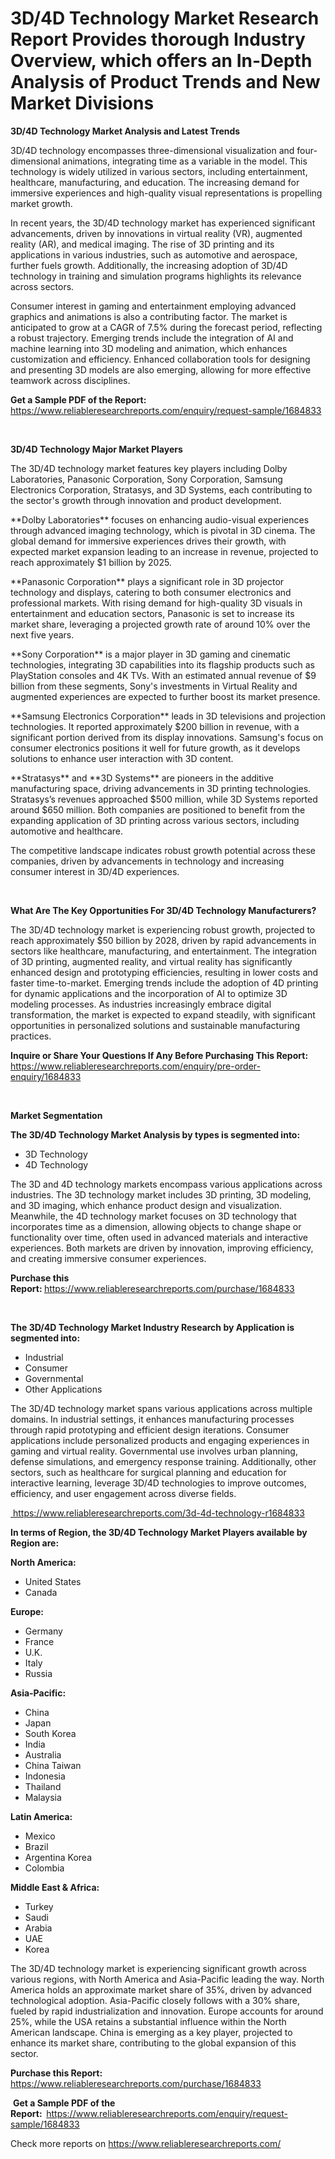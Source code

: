 <p><h1>3D/4D Technology Market Research Report Provides thorough Industry Overview, which offers an In-Depth Analysis of Product Trends and New Market Divisions</h1></p><p><strong>3D/4D Technology Market Analysis and Latest Trends</strong></p>
<p><p>3D/4D technology encompasses three-dimensional visualization and four-dimensional animations, integrating time as a variable in the model. This technology is widely utilized in various sectors, including entertainment, healthcare, manufacturing, and education. The increasing demand for immersive experiences and high-quality visual representations is propelling market growth.</p><p>In recent years, the 3D/4D technology market has experienced significant advancements, driven by innovations in virtual reality (VR), augmented reality (AR), and medical imaging. The rise of 3D printing and its applications in various industries, such as automotive and aerospace, further fuels growth. Additionally, the increasing adoption of 3D/4D technology in training and simulation programs highlights its relevance across sectors.</p><p>Consumer interest in gaming and entertainment employing advanced graphics and animations is also a contributing factor. The market is anticipated to grow at a CAGR of 7.5% during the forecast period, reflecting a robust trajectory. Emerging trends include the integration of AI and machine learning into 3D modeling and animation, which enhances customization and efficiency. Enhanced collaboration tools for designing and presenting 3D models are also emerging, allowing for more effective teamwork across disciplines.</p></p>
<p><strong>Get a Sample PDF of the Report:&nbsp;</strong> <a href="https://www.reliableresearchreports.com/enquiry/request-sample/1684833?utm_campaign=2283&utm_medium=2&utm_source=Github&utm_content=ia&utm_term=26032025&utm_id=3d4d-technology">https://www.reliableresearchreports.com/enquiry/request-sample/1684833</a></p>
<p>&nbsp;</p>
<p><strong>3D/4D Technology Major Market Players</strong></p>
<p><p>The 3D/4D technology market features key players including Dolby Laboratories, Panasonic Corporation, Sony Corporation, Samsung Electronics Corporation, Stratasys, and 3D Systems, each contributing to the sector's growth through innovation and product development.</p><p>**Dolby Laboratories** focuses on enhancing audio-visual experiences through advanced imaging technology, which is pivotal in 3D cinema. The global demand for immersive experiences drives their growth, with expected market expansion leading to an increase in revenue, projected to reach approximately $1 billion by 2025.</p><p>**Panasonic Corporation** plays a significant role in 3D projector technology and displays, catering to both consumer electronics and professional markets. With rising demand for high-quality 3D visuals in entertainment and education sectors, Panasonic is set to increase its market share, leveraging a projected growth rate of around 10% over the next five years.</p><p>**Sony Corporation** is a major player in 3D gaming and cinematic technologies, integrating 3D capabilities into its flagship products such as PlayStation consoles and 4K TVs. With an estimated annual revenue of $9 billion from these segments, Sony's investments in Virtual Reality and augmented experiences are expected to further boost its market presence.</p><p>**Samsung Electronics Corporation** leads in 3D televisions and projection technologies. It reported approximately $200 billion in revenue, with a significant portion derived from its display innovations. Samsung's focus on consumer electronics positions it well for future growth, as it develops solutions to enhance user interaction with 3D content.</p><p>**Stratasys** and **3D Systems** are pioneers in the additive manufacturing space, driving advancements in 3D printing technologies. Stratasys’s revenues approached $500 million, while 3D Systems reported around $650 million. Both companies are positioned to benefit from the expanding application of 3D printing across various sectors, including automotive and healthcare.</p><p>The competitive landscape indicates robust growth potential across these companies, driven by advancements in technology and increasing consumer interest in 3D/4D experiences.</p></p>
<p>&nbsp;</p>
<p><strong>What Are The Key Opportunities For 3D/4D Technology Manufacturers?</strong></p>
<p><p>The 3D/4D technology market is experiencing robust growth, projected to reach approximately $50 billion by 2028, driven by rapid advancements in sectors like healthcare, manufacturing, and entertainment. The integration of 3D printing, augmented reality, and virtual reality has significantly enhanced design and prototyping efficiencies, resulting in lower costs and faster time-to-market. Emerging trends include the adoption of 4D printing for dynamic applications and the incorporation of AI to optimize 3D modeling processes. As industries increasingly embrace digital transformation, the market is expected to expand steadily, with significant opportunities in personalized solutions and sustainable manufacturing practices.</p></p>
<p><strong>Inquire or Share Your Questions If Any Before Purchasing This Report:</strong> <a href="https://www.reliableresearchreports.com/enquiry/pre-order-enquiry/1684833?utm_campaign=2283&utm_medium=2&utm_source=Github&utm_content=ia&utm_term=26032025&utm_id=3d4d-technology">https://www.reliableresearchreports.com/enquiry/pre-order-enquiry/1684833</a></p>
<p>&nbsp;</p>
<p><strong>Market Segmentation</strong></p>
<p><strong>The 3D/4D Technology Market Analysis by types is segmented into:</strong></p>
<p><ul><li>3D Technology</li><li>4D Technology</li></ul></p>
<p><p>The 3D and 4D technology markets encompass various applications across industries. The 3D technology market includes 3D printing, 3D modeling, and 3D imaging, which enhance product design and visualization. Meanwhile, the 4D technology market focuses on 3D technology that incorporates time as a dimension, allowing objects to change shape or functionality over time, often used in advanced materials and interactive experiences. Both markets are driven by innovation, improving efficiency, and creating immersive consumer experiences.</p></p>
<p><strong>Purchase this Report:&nbsp;</strong><a href="https://www.reliableresearchreports.com/purchase/1684833?utm_campaign=2283&utm_medium=2&utm_source=Github&utm_content=ia&utm_term=26032025&utm_id=3d4d-technology">https://www.reliableresearchreports.com/purchase/1684833</a></p>
<p>&nbsp;</p>
<p><strong>The 3D/4D Technology Market Industry Research by Application is segmented into:</strong></p>
<p><ul><li>Industrial</li><li>Consumer</li><li>Governmental</li><li>Other Applications</li></ul></p>
<p><p>The 3D/4D technology market spans various applications across multiple domains. In industrial settings, it enhances manufacturing processes through rapid prototyping and efficient design iterations. Consumer applications include personalized products and engaging experiences in gaming and virtual reality. Governmental use involves urban planning, defense simulations, and emergency response training. Additionally, other sectors, such as healthcare for surgical planning and education for interactive learning, leverage 3D/4D technologies to improve outcomes, efficiency, and user engagement across diverse fields.</p></p>
<p><a href="https://www.reliableresearchreports.com/3d-4d-technology-r1684833?utm_campaign=2283&utm_medium=2&utm_source=Github&utm_content=ia&utm_term=26032025&utm_id=3d4d-technology">&nbsp;https://www.reliableresearchreports.com/3d-4d-technology-r1684833</a></p>
<p><strong>In terms of Region, the 3D/4D Technology Market Players available by Region are:</strong></p>
<p>
    <p> <strong> North America: </strong>
        <ul>
            <li>United States</li>
            <li>Canada</li>
        </ul>
        </p> 
    <p> <strong> Europe: </strong>
        <ul>
            <li>Germany</li>
            <li>France</li>
            <li>U.K.</li>
            <li>Italy</li>
            <li>Russia</li>
        </ul>
        </p> 
    <p> <strong> Asia-Pacific: </strong>
        <ul>
            <li>China</li>
            <li>Japan</li>
            <li>South Korea</li>
            <li>India</li>
            <li>Australia</li>
            <li>China Taiwan</li>
            <li>Indonesia</li>
            <li>Thailand</li>
            <li>Malaysia</li>
        </ul>
        </p> 
    <p> <strong> Latin America: </strong>
        <ul>
            <li>Mexico</li>
            <li>Brazil</li>
            <li>Argentina Korea</li>
            <li>Colombia</li>
        </ul>
        </p> 
    <p> <strong> Middle East & Africa: </strong>
        <ul>
            <li>Turkey</li>
            <li>Saudi</li>
            <li>Arabia</li>
            <li>UAE</li>
            <li>Korea</li>
        </ul>
    </p>
    </p>
<p><p>The 3D/4D technology market is experiencing significant growth across various regions, with North America and Asia-Pacific leading the way. North America holds an approximate market share of 35%, driven by advanced technological adoption. Asia-Pacific closely follows with a 30% share, fueled by rapid industrialization and innovation. Europe accounts for around 25%, while the USA retains a substantial influence within the North American landscape. China is emerging as a key player, projected to enhance its market share, contributing to the global expansion of this sector.</p></p>
<p><strong>Purchase this Report: </strong><a href="https://www.reliableresearchreports.com/purchase/1684833?utm_campaign=2283&utm_medium=2&utm_source=Github&utm_content=ia&utm_term=26032025&utm_id=3d4d-technology">https://www.reliableresearchreports.com/purchase/1684833</a></p>
<p>&nbsp;<strong>Get a Sample PDF of the Report:&nbsp;&nbsp;</strong><a href="https://www.reliableresearchreports.com/enquiry/request-sample/1684833?utm_campaign=2283&utm_medium=2&utm_source=Github&utm_content=ia&utm_term=26032025&utm_id=3d4d-technology">https://www.reliableresearchreports.com/enquiry/request-sample/1684833</a></p>
<p><strong></strong></p>
<p>Check more reports on <a href="https://www.reliableresearchreports.com/?utm_campaign=2283&utm_medium=2&utm_source=Github&utm_content=ia&utm_term=26032025&utm_id=3d4d-technology">https://www.reliableresearchreports.com/</a></p>
